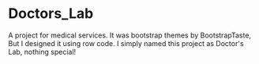 # Doctors_Lab
A project for medical services. It was bootstrap themes by BootstrapTaste, But I designed it using row code. I simply named this project as Doctor's Lab, nothing special!
